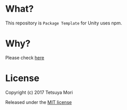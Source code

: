# What?

This repository is `Package Template` for Unity uses npm.

# Why?

Please check [here](https://github.com/shadowmint/unity-package-template/blob/master/docs/npm.md)

# License

Copyright (c) 2017 Tetsuya Mori

Released under the [MIT license](http://opensource.org/licenses/mit-license.php)

